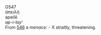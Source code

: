 <body>
  <p>G547<br>  ἀπειλή  <br> apeilē  <br><i>ap-i-lay‘ </i><br>From <a href="g0546.htm">546</a>  a <i>menace:</i> - X straitly, threatening.<br></p>
 </body>